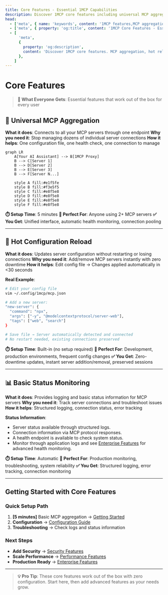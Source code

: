 ```yaml
---
title: Core Features - Essential 1MCP Capabilities
description: Discover 1MCP core features including universal MCP aggregation, hot configuration reload, tag-based filtering, health monitoring, and more.
head:
  - ['meta', { name: 'keywords', content: '1MCP features,MCP aggregation,hot reload,tag filtering,health monitoring' }]
  - ['meta', { property: 'og:title', content: '1MCP Core Features - Essential Capabilities' }]
  - [
      'meta',
      {
        property: 'og:description',
        content: 'Discover 1MCP core features. MCP aggregation, hot reload, filtering, and monitoring.',
      },
    ]
---
```


# Core Features

> **🎯 What Everyone Gets**: Essential features that work out of the box for every user

## 🔗 Universal MCP Aggregation

**What it does**: Connects to all your MCP servers through one endpoint
**Why you need it**: Stop managing dozens of individual server connections
**How it helps**: One configuration file, one health check, one connection to manage

```mermaid
graph LR
    A[Your AI Assistant] --> B[1MCP Proxy]
    B --> C[Server 1]
    B --> D[Server 2]
    B --> E[Server 3]
    B --> F[Server N...]

    style A fill:#e1f5fe
    style B fill:#f3e5f5
    style C fill:#e8f5e8
    style D fill:#e8f5e8
    style E fill:#e8f5e8
    style F fill:#e8f5e8
```

**⏱️ Setup Time**: 5 minutes
**🎯 Perfect For**: Anyone using 2+ MCP servers
**✅ You Get**: Unified interface, automatic health monitoring, connection pooling

---

## 🔄 Hot Configuration Reload

**What it does**: Updates server configuration without restarting or losing connections
**Why you need it**: Add/remove MCP servers instantly with zero downtime
**How it helps**: Edit config file → Changes applied automatically in <30 seconds

**Real Example**:

```bash
# Edit your config file
vim ~/.config/1mcp/mcp.json

# Add a new server:
"new-server": {
  "command": "npx",
  "args": ["-y", "@modelcontextprotocol/server-web"],
  "tags": ["web", "search"]
}

# Save file → Server automatically detected and connected
# No restart needed, existing connections preserved
```

**⏱️ Setup Time**: Built-in (no setup required)
**🎯 Perfect For**: Development, production environments, frequent config changes
**✅ You Get**: Zero-downtime updates, instant server addition/removal, preserved sessions

---

## 📊 Basic Status Monitoring

**What it does**: Provides logging and basic status information for MCP servers
**Why you need it**: Track server connections and troubleshoot issues
**How it helps**: Structured logging, connection status, error tracking

**Status Information**:

- Server status available through structured logs.
- Connection information via MCP protocol responses.
- A health endpoint is available to check system status.
- Monitor through application logs and see [Enterprise Features](/guide/advanced/enterprise) for advanced health monitoring.

**⏱️ Setup Time**: Automatic
**🎯 Perfect For**: Production monitoring, troubleshooting, system reliability
**✅ You Get**: Structured logging, error tracking, connection monitoring

---

## Getting Started with Core Features

### Quick Setup Path

1. **[5 minutes]** Basic MCP aggregation → [Getting Started](/guide/getting-started#🌟-level-1-basic-proxy-5-minutes)
2. **Configuration** → [Configuration Guide](/guide/essentials/configuration)
3. **Troubleshooting** → Check logs and status information

### Next Steps

- **Add Security** → [Security Features](/guide/advanced/security)
- **Scale Performance** → [Performance Features](/guide/advanced/performance)
- **Production Ready** → [Enterprise Features](/guide/advanced/enterprise)

---

> **💡 Pro Tip**: These core features work out of the box with zero configuration. Start here, then add advanced features as your needs grow.
